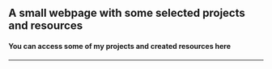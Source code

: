 ## A small webpage with some selected projects and resources

#### You can access some of my projects and created resources here

---
